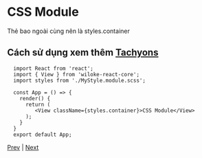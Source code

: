 [5]: ./tachyons.md
[7]: ./scss.md

<!-- content -->

# CSS Module

Thẻ bao ngoài cùng nên là styles.container

## Cách sử dụng xem thêm [Tachyons](https://tachyons.io/)

```tsx
  import React from 'react';
  import { View } from 'wiloke-react-core';
  import styles from './MyStyle.module.scss';

  const App = () => {
    render() {
      return (
         <View className={styles.container}>CSS Module</View>
      );
    }
  }
  export default App;
```

<!-- end of content -->

[Prev][5] | [Next][7]
